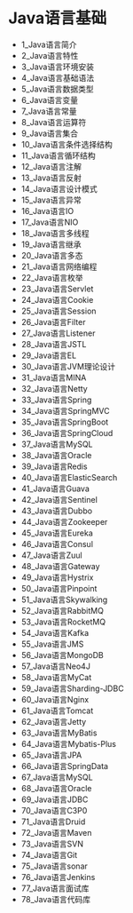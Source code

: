 # Java语言基础
- 1_Java语言简介
- 2_Java语言特性
- 3_Java语言环境安装
- 4_Java语言基础语法
- 5_Java语言数据类型
- 6_Java语言变量
- 7_Java语言常量
- 8_Java语言运算符
- 9_Java语言集合
- 10_Java语言条件选择结构
- 11_Java语言循环结构
- 12_Java语言注解
- 13_Java语言反射
- 14_Java语言设计模式
- 15_Java语言异常
- 16_Java语言IO
- 17_Java语言NIO
- 18_Java语言多线程
- 19_Java语言继承
- 20_Java语言多态
- 21_Java语言网络编程
- 22_Java语言枚举
- 23_Java语言Servlet
- 24_Java语言Cookie
- 25_Java语言Session
- 26_Java语言Filter
- 27_Java语言Listener
- 28_Java语言JSTL
- 29_Java语言EL
- 30_Java语言JVM理论设计
- 31_Java语言MINA
- 32_Java语言Netty
- 33_Java语言Spring
- 34_Java语言SpringMVC
- 35_Java语言SpringBoot
- 36_Java语言SpringCloud
- 37_Java语言MySQL
- 38_Java语言Oracle
- 39_Java语言Redis
- 40_Java语言ElasticSearch
- 41_Java语言Guava
- 42_Java语言Sentinel
- 43_Java语言Dubbo
- 44_Java语言Zookeeper
- 45_Java语言Eureka
- 46_Java语言Consul
- 47_Java语言Zuul
- 48_Java语言Gateway
- 49_Java语言Hystrix
- 50_Java语言Pinpoint
- 51_Java语言Skywalking
- 52_Java语言RabbitMQ
- 53_Java语言RocketMQ
- 54_Java语言Kafka
- 55_Java语言JMS
- 56_Java语言MongoDB
- 57_Java语言Neo4J
- 58_Java语言MyCat
- 59_Java语言Sharding-JDBC
- 60_Java语言Nginx
- 61_Java语言Tomcat
- 62_Java语言Jetty
- 63_Java语言MyBatis
- 64_Java语言Mybatis-Plus
- 65_Java语言JPA
- 66_Java语言SpringData
- 67_Java语言MySQL
- 68_Java语言Oracle
- 69_Java语言JDBC
- 70_Java语言C3P0
- 71_Java语言Druid
- 72_Java语言Maven
- 73_Java语言SVN
- 74_Java语言Git
- 75_Java语言sonar
- 76_Java语言Jenkins
- 77_Java语言面试库
- 78_Java语言代码库